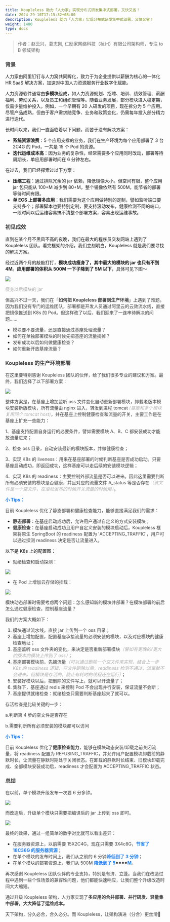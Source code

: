 ```yaml
---
title: Koupleless 助力「人力家」实现分布式研发集中式部署，又快又省！
date: 2024-29-10T17:15:32+08:00
description: Koupleless 助力「人力家」实现分布式研发集中式部署，又快又省！
weight: 1400
type: docs
---
```

> 作者：赵云兴，葛志刚, 仁励家网络科技（杭州）有限公司架构师，专注 to B 领域架构

### <font style="color:rgb(62, 62, 62);">背景</font>
<font style="color:rgba(0, 0, 0, 0.9);">人力家由阿里钉钉与人力窝共同孵化，致力于为企业提供以薪酬为核心的一体化 HR SaaS 解决方案，加速对中国人力资源服务行业数字化赋能。</font>

<font style="color:rgba(0, 0, 0, 0.9);"></font>

<font style="color:rgba(0, 0, 0, 0.9);">人力资源软件通常由</font>**<font style="color:rgba(0, 0, 0, 0.9);">多模块</font>**<font style="color:rgba(0, 0, 0, 0.9);">组成，如人力资源规划、招聘、培训、绩效管理、薪酬福利、劳动关系，以及员工和组织管理等。随着业务发展，部分模块进入稳定期，仅需少量维护投入。例如，一个早期有 20 人研发的项目，现在拆分为 5 个应用。尽管产品成熟，但由于客户需求随竞争、业务和政策变化，仍需每年投入部分精力进行迭代。</font>

<font style="color:rgba(0, 0, 0, 0.9);"></font>

<font style="color:rgba(0, 0, 0, 0.9);">长时间以来，我们一直面临着以下问题，而苦于没有解决方案：</font>

+ **<font style="color:rgba(0, 0, 0, 0.9);">系统资源浪费</font>**<font style="color:rgba(0, 0, 0, 0.9);">：5 个应用支撑的业务，我们在生产环境为每个应用部署了 3 台 2C4G 的 Pod，一共是 15 个 Pod 的资源。</font>
+ **<font style="color:rgba(0, 0, 0, 0.9);">迭代运维成本高</font>**<font style="color:rgba(0, 0, 0, 0.9);">：因为业务的复杂性，经常需要多个应用同时改动，部署等待周期长，单应用部署时间在 6 分钟左右。</font>

<font style="color:rgba(0, 0, 0, 0.9);"></font>

<font style="color:rgba(0, 0, 0, 0.9);">在过去，我们已经探索过以下方案：</font>

+ **<font style="color:rgba(0, 0, 0, 0.9);">压缩工程</font>**<font style="color:rgba(0, 0, 0, 0.9);">：通过排除冗余的 jar 依赖，降低镜像大小。但空间有限，整个应用 jar 包只能从 100+M 减少到 80+M，整个镜像依然有 500M，能节省的部署等待时间有限。</font>
+ **<font style="color:rgba(0, 0, 0, 0.9);">单 ECS 上部署多应用</font>**<font style="color:rgba(0, 0, 0, 0.9);">：我们需要为这个应用做特别的定制，譬如监听端口要支持多个；部署脚本也要特别定制，要支持滚动发布，健康检测不同的端口，一段时间以后运维容易搞不清整个部署方案，容易出现运维事故。</font>

<font style="color:rgba(0, 0, 0, 0.9);"></font>

### <font style="color:rgb(62, 62, 62);">初见成效   </font>
<font style="color:rgba(0, 0, 0, 0.9);">直到在某个月不黑风不高的夜晚，我们在最大的程序员交友网站上遇到了 Koupleless 团队。看完框架的介绍，我们立刻明白，Koupleless 就是我们要寻找的解决方案。</font>

<font style="color:rgba(0, 0, 0, 0.9);"></font>

<font style="color:rgba(0, 0, 0, 0.9);">经过近两个月的敲敲打打，</font>**<font style="color:rgba(0, 0, 0, 0.9);">模块成功瘦身了，其中最大的模块的 jar 也只有不到 4M</font>**<font style="color:rgba(0, 0, 0, 0.9);">。</font>**<font style="color:rgba(0, 0, 0, 0.9);">应用部署的体积从 500M 一下子降到了 5M 以下</font>**<font style="color:rgba(0, 0, 0, 0.9);">，具体可见下图～</font>

<font style="color:rgba(0, 0, 0, 0.9);"></font>

![](https://intranetproxy.alipay.com/skylark/lark/0/2025/webp/106556484/1737361250206-55daa0de-96c3-4d2b-8b41-4b221e009c53.webp)

<font style="color:rgb(172, 172, 172);">瘦身以后模块的 jar</font>

<font style="color:rgba(0, 0, 0, 0.9);">  
</font>

<font style="color:rgb(62, 62, 62);">但高兴不过一天，我们在「</font>**<font style="color:rgb(62, 62, 62);">如何把 Koupleless 部署到生产环境</font>**<font style="color:rgb(62, 62, 62);">」上遇到了难题。因为我们没有专门的运维团队，部署都是开发人员通过阿里云的云效流水线，直接把镜像推送到 K8s 的 Pod。但这样改了以后，我们迎来了一连串待解决的问题……</font>

+ <font style="color:rgb(62, 62, 62);">模块要不要流量，还是直接通过基座处理流量？</font>
+ <font style="color:rgb(62, 62, 62);">如何在单独部署模块的时候先把基座的流量摘掉？</font>
+ <font style="color:rgb(62, 62, 62);">发布成功以后如何做健康检查？</font>
+ <font style="color:rgb(62, 62, 62);">如何重新开放基座流量？</font>

<font style="color:rgba(0, 0, 0, 0.9);"></font>

### <font style="color:rgb(62, 62, 62);">Koupleless 的生产环境部署 </font>
<font style="color:rgb(62, 62, 62);">在这里要特别感谢 Koupleless 团队的伙伴，给了我们很多专业的建议和方案。最终，我们选择了以下部署方案：</font><font style="color:rgba(0, 0, 0, 0.9);"></font>

![](https://intranetproxy.alipay.com/skylark/lark/0/2025/webp/106556484/1737361250264-761d2fe2-8847-476e-a777-d12d1b87ad92.webp)

<font style="color:rgba(0, 0, 0, 0.9);">  
</font>

<font style="color:rgb(62, 62, 62);">整体方案是，在基座上增加监听 oss 文件变化自动更新部署模块，卸载老版本模块安装新版模块，所有流量由 nginx 进入，转发到进程 tomcat </font>_<font style="color:rgb(178, 178, 178);">(基座和多个模块复用同个 tomcat host)</font>_<font style="color:rgb(62, 62, 62);">，并在基座上控制健康检查和流量的开关，主要工作是在基座上扩充一些能力：</font>

<font style="color:rgb(62, 62, 62);">1、基座支持配置自身运行的必要条件，譬如需要模块 A、B、C 都安装成功才能放流量进来；</font>

<font style="color:rgb(62, 62, 62);">2、检查 oss 目录，自动安装最新的模块版本，并做健康检查；</font>

<font style="color:rgb(62, 62, 62);">3、实现 K8s 的 liveness：用来在基座部署的时候判断基座是否成功启动。只要基座启动成功，即返回成功，这样基座可以走后续的安装模块逻辑；</font>

<font style="color:rgb(62, 62, 62);">4、实现 K8s 的 readiness：主要控制外部流量是否可以进来。因此这里需要判断所有必须安装的模块是否健康，并且对应的流量文件 A_status 等是否存在</font>_<font style="color:rgb(172, 172, 172);">（该文件是一个空文件，在滚动发布的时候开关流量的时候用）</font>_<font style="color:rgb(62, 62, 62);">。</font>

<font style="color:rgb(62, 62, 62);"></font>

**<font style="color:rgb(31, 126, 241);">小 Tips：</font>**

<font style="color:rgb(62, 62, 62);">目前 Koupleless 优化了静态部署和健康检查能力，能够直接满足我们的需求：</font>

+ **<font style="color:rgb(62, 62, 62);">静态部署</font>**<font style="color:rgb(62, 62, 62);">：在基座启动成功后，允许用户通过自定义的方式安装模块；</font>
+ **<font style="color:rgb(62, 62, 62);">健康检查</font>**<font style="color:rgb(62, 62, 62);">：在基座启动成功且用户自定义安装的模块启动后，Koupleless 框架将原生 SpringBoot 的 readiness 配置为 'ACCEPTING_TRAFFIC'，用户可以通过探测 readiness 决定是否让流量进入。</font>

<font style="color:rgb(62, 62, 62);"></font>

<font style="color:rgb(0, 0, 0);">以下是 K8s 上的配置图：</font>

+ <font style="color:rgb(62, 62, 62);">就绪检查和启动探测：</font>

![](https://intranetproxy.alipay.com/skylark/lark/0/2025/webp/106556484/1737361250176-d27ed3fe-b4e1-4efa-9cde-0874c45897a1.webp)

<font style="color:rgba(0, 0, 0, 0.9);"></font>

+ <font style="color:rgb(62, 62, 62);">在 Pod 上增加云存储的挂载：</font>

![](https://intranetproxy.alipay.com/skylark/lark/0/2025/webp/106556484/1737361250219-172e9640-348a-42ef-98b2-bc53658a3490.webp)

<font style="color:rgba(0, 0, 0, 0.9);"></font>

<font style="color:rgb(62, 62, 62);">模块动态部署时需要考虑两个问题：怎么感知新的模块并部署？在模块部署的前后怎么通过健康检查，控制基座流量？</font>

<font style="color:rgb(62, 62, 62);"></font>

<font style="color:rgb(62, 62, 62);">我们的方案大概如下：</font>

1. <font style="color:rgb(62, 62, 62);">模块通过流水线，直接 jar 上传到一个 oss 目录；</font>
2. <font style="color:rgb(62, 62, 62);">基座上增加配置，配置基座承接流量的必须安装的模块，以及对应模块的健康检查地址；</font>
3. <font style="color:rgb(62, 62, 62);">基座监听 oss 文件夹的变化，来决定是否重新部署模块</font>_<font style="color:rgb(172, 172, 172);">（譬如有更晚的/更大的版本的模块上传到了 oss）</font>_<font style="color:rgb(62, 62, 62);">；</font>
4. <font style="color:rgb(62, 62, 62);">基座部署模块前，先摘流量</font>_<font style="color:rgb(172, 172, 172);">（可以通过删除一个空文件来实现，结合上一步 K8s 的 readiness 逻辑，空文件删除以后，readiness 检测不通过，流量就不会进来。但模块是存活的，防止有耗时的线程还在运行）</font>_<font style="color:rgb(62, 62, 62);">；</font>
5. <font style="color:rgb(62, 62, 62);">安装好模块以后，把删除的文件写上，就可以开流量了；</font>
6. <font style="color:rgb(62, 62, 62);">集群下，基座通过 redis 来控制 Pod 不会出现并行安装，保证流量不会断；</font>
7. <font style="color:rgb(62, 62, 62);">基座提供就绪检查：就绪检查只需要判断基座起来了就可以。</font>

<font style="color:rgba(0, 0, 0, 0.9);"></font>

<font style="color:rgb(62, 62, 62);">存活检查是比较关键的一步：</font>

<font style="color:rgb(62, 62, 62);">a.判断第 4 步的空文件是否存在</font>

<font style="color:rgb(62, 62, 62);">b.需要判断所有必须安装的模块都可以访问</font>

<font style="color:rgb(62, 62, 62);"></font>

**<font style="color:rgb(31, 126, 241);">小 Tips：</font>**

<font style="color:rgb(62, 62, 62);">目前 Koupleless 优化了</font>**<font style="color:rgb(62, 62, 62);">健康检查能力</font>**<font style="color:rgb(62, 62, 62);">，能够在模块动态安装/卸载之前关闭流量，将 readiness 配置为 REFUSING_TRAFFIC，并允许用户配置模块卸载前的静默时长，让流量在静默时期处于关闭状态。在卸载的静默时长结束、旧模块卸载完成、全部模块安装成功后，readiness 才会配置为 ACCEPTING_TRAFFIC 状态。</font>

<font style="color:rgba(0, 0, 0, 0.9);"></font>

### <font style="color:rgb(62, 62, 62);">总结  </font>
<font style="color:rgb(62, 62, 62);">在以前，单个模块升级发布一次要 6 分多钟。</font>

![](https://intranetproxy.alipay.com/skylark/lark/0/2025/webp/106556484/1737361250912-feb677f6-ee34-43e9-ac5c-12accf97c9eb.webp)

<font style="color:rgba(0, 0, 0, 0.9);"></font>

<font style="color:rgb(62, 62, 62);">而改造后，升级单个模块只需要把编译后的 jar 上传到 oss 即可。</font>

![](https://intranetproxy.alipay.com/skylark/lark/0/2025/webp/106556484/1737361250944-4f45ae61-052f-4451-82d1-f196f9f82ef6.webp)

<font style="color:rgba(0, 0, 0, 0.9);">  
</font>

<font style="color:rgb(62, 62, 62);">最终的效果，通过一组简单的数字对比就可以看出差异：</font>

+ <font style="color:rgb(62, 62, 62);">在服务器资源上，以前需要 15X2C4G，现在只需要 3X4c8G，</font>**<font style="color:rgb(31, 126, 241);">节省了 18C36G 的服务器资源</font>**<font style="color:rgb(62, 62, 62);">；</font>
+ <font style="color:rgb(62, 62, 62);">在单个模块的发布时间上，我们从之前的 6 分钟</font>**<font style="color:rgb(31, 126, 241);">降低到了</font>**<font style="color:rgb(62, 62, 62);"> </font>**<font style="color:rgb(31, 126, 241);">3 分钟</font>**<font style="color:rgb(62, 62, 62);">；</font>
+ <font style="color:rgb(62, 62, 62);">在单个模块的部署资源上，我们从 500M</font><font style="color:rgb(62, 62, 62);"> </font>**<font style="color:rgb(31, 126, 241);">降低到了 5</font>****<font style="color:rgb(31, 126, 241);">M</font>**<font style="color:rgb(62, 62, 62);">。</font>

<font style="color:rgb(62, 62, 62);"></font>

<font style="color:rgb(62, 62, 62);">再次感谢 Koupleless 团队伙伴的专业支持，特别是有济、立蓬。当我们在改造过程中遇到一些个性场景的兼容性问题，他们都能快速响应，让我们整个升级改造时间大大缩短。</font>

<font style="color:rgb(62, 62, 62);"></font>

<font style="color:rgb(62, 62, 62);">通过升级 Koupleless 架构，人力家实现了</font>**<font style="color:rgb(62, 62, 62);">多应用的合并部署、并行研发、轻量集中部署，大大降低了运维成本。</font>**

**<font style="color:rgb(62, 62, 62);"></font>**

<font style="color:rgb(62, 62, 62);">天下架构，分久必合，合久必分。而 Koupleless，让架构演进（分合）更丝滑</font><font style="color:rgb(62, 62, 62);">🥰</font>
